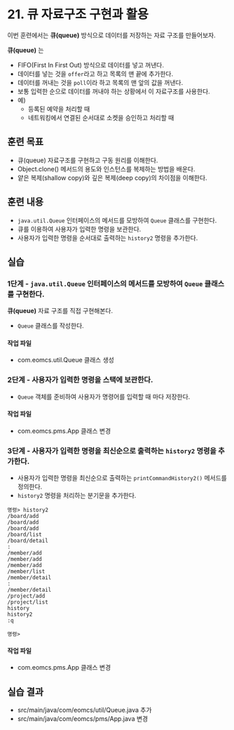 # 21. 큐 자료구조 구현과 활용

이번 훈련에서는 **큐(queue)** 방식으로 데이터를 저장하는 자료 구조를 만들어보자.

**큐(queue)** 는

- FIFO(First In First Out) 방식으로 데이터를 넣고 꺼낸다.
- 데이터를 넣는 것을 `offer`라고 하고 목록의 맨 끝에 추가한다.
- 데이터를 꺼내는 것을 `poll`이라 하고 목록의 맨 앞의 값을 꺼낸다.
- 보통 입력한 순으로 데이터를 꺼내야 하는 상황에서 이 자료구조를 사용한다.
- 예)
  - 등록된 예약을 처리할 때 
  - 네트워킹에서 연결된 순서대로 소켓을 승인하고 처리할 때


## 훈련 목표

- 큐(queue) 자료구조를 구현하고 구동 원리를 이해한다.
- Object.clone() 메서드의 용도와 인스턴스를 복제하는 방법을 배운다.
- 얕은 복제(shallow copy)와 깊은 복제(deep copy)의 차이점을 이해한다.

## 훈련 내용

- `java.util.Queue` 인터페이스의 메서드를 모방하여 `Queue` 클래스를 구현한다. 
- 큐를 이용하여 사용자가 입력한 명령을 보관한다.
- 사용자가 입력한 명령을 순서대로 출력하는 `history2` 명령을 추가한다.
  
## 실습

### 1단계 - `java.util.Queue` 인터페이스의 메서드를 모방하여 `Queue` 클래스를 구현한다. 

**큐(queue)** 자료 구조를 직접 구현해본다.

- `Queue` 클래스를 작성한다.

#### 작업 파일

- com.eomcs.util.Queue 클래스 생성


### 2단계 - 사용자가 입력한 명령을 스택에 보관한다. 

- `Queue` 객체를 준비하여 사용자가 명령어를 입력할 때 마다 저장한다.

#### 작업 파일

- com.eomcs.pms.App 클래스 변경


### 3단계 - 사용자가 입력한 명령을 최신순으로 출력하는 `history2` 명령을 추가한다. 

- 사용자가 입력한 명령을 최신순으로 출력하는 `printCommandHistory2()` 메서드를 정의한다.
- `history2` 명령을 처리하는 분기문을 추가한다.

```
명령> history2
/board/add
/board/add
/board/add
/board/list
/board/detail
:
/member/add
/member/add
/member/add
/member/list
/member/detail
:
/member/detail
/project/add
/project/list
history
history2
:q

명령> 

```

#### 작업 파일

- com.eomcs.pms.App 클래스 변경


## 실습 결과

- src/main/java/com/eomcs/util/Queue.java 추가
- src/main/java/com/eomcs/pms/App.java 변경
